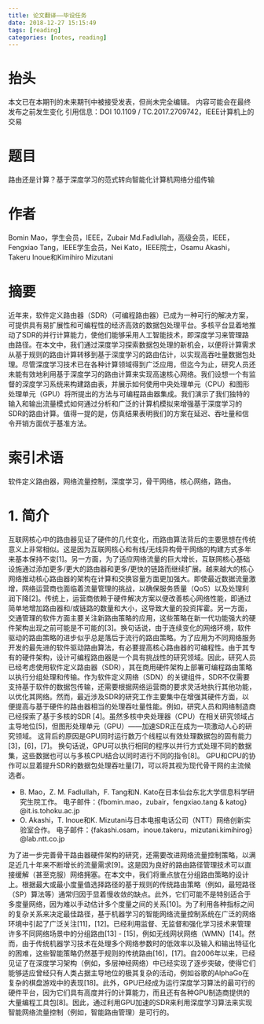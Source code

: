 ```yaml
---
title: 论文翻译——毕设任务
date: 2018-12-27 15:15:49
tags: [reading]
categories: [notes, reading]
---
```


# 抬头

本文已在本期刊的未来期刊中被接受发表，但尚未完全编辑。 内容可能会在最终发布之前发生变化 引用信息：DOI 10.1109 / TC.2017.2709742，IEEE计算机上的交易

# 题目

路由还是计算？基于深度学习的范式转向智能化计算机网络分组传输

# 作者

Bomin Mao，学生会员，IEEE，Zubair Md.Fadlullah，高级会员，IEEE，Fengxiao Tang，IEEE学生会员，Nei Kato，IEEE院士，Osamu Akashi，Takeru Inoue和Kimihiro Mizutani

# 摘要

近年来，软件定义路由器（SDR）（可编程路由器）已成为一种可行的解决方案，可提供具有易扩展性和可编程性的经济高效的数据包处理平台。多核平台显着地推动了SDR的并行计算能力，使他们能够采用人工智能技术，即深度学习来管理路由路径。在本文中，我们通过深度学习探索数据包处理的新机会，以便将计算需求从基于规则的路由计算转移到基于深度学习的路由估计，以实现高吞吐量数据包处理。尽管深度学习技术已在各种计算领域得到广泛应用，但迄今为止，研究人员还未能有效地利用基于深度学习的路由计算来实现高速核心网络。我们设想一个有监督的深度学习系统来构建路由表，并展示如何使用中央处理单元（CPU）和图形处理单元（GPU）将所提出的方法与可编程路由器集成。我们演示了我们独特的输入和输出流量模式如何通过分析和广泛的计算机模拟来增强基于深度学习的SDR的路由计算。值得一提的是，仿真结果表明我们的方案在延迟、吞吐量和信令开销方面优于基准方法。

# 索引术语

软件定义路由器，网络流量控制，深度学习，骨干网络，核心网络，路由。

# 1. 简介

互联网核心中的路由器见证了硬件的几代变化，而路由算法背后的主要思想在传统意义上非常相似。这是因为互联网核心和有线/无线异构骨干网络的构建方式多年来基本保持不变[1]。另一方面，为了适应网络流量的巨大增长，互联网核心基础设施通过添加更多/更大的路由器和更多/更快的链路而继续扩展。越来越大的核心网络推动核心路由器的架构在计算和交换容量方面更加强大。即使最近数据流量激增，网络运营商也面临着流量管理的挑战，以确保服务质量（QoS）以及处理利润下降[2]。传统上，运营商依赖于硬件解决方案以便改善核心网络性能，即通过简单地增加路由器和/或链路的数量和大小，这导致大量的投资挥霍。另一方面，交通管理的软件方面主要关注新路由策略的应用，这些策略在新一代功能强大的硬件架构出现之前可能是不可能的[3]。换句话说，由于连续变化的网络环境，软件驱动的路由策略的进步似乎总是落后于流行的路由策略。为了应用为不同网络服务开发的最先进的软件驱动路由算法，有必要提高核心路由器的可编程性。由于其专有的硬件架构，设计可编程路由器是一个具有挑战性的研究领域。因此，研究人员已经考虑使用软件定义路由器（SDR），其在商用硬件架构上部署可编程路由策略以执行分组处理和传输。作为软件定义网络（SDN）的关键组件，SDR不仅需要支持基于软件的数据包传输，还需要根据网络运营商的要求灵活地执行其他功能，以优化其网络。然而，最近涉及SDR的研究工作主要集中在增强其硬件方面，以便提高与基于硬件的路由器相当的处理吞吐量性能。例如，研究人员和网络制造商已经探索了基于多核的SDR [4]。虽然多核中央处理器（CPU）在相关研究领域占主导地位[5]，但图形处理单元（GPU）——加速SDR正在成为一项激动人心的研究领域。 这背后的原因是GPU同时运行数万个线程以有效处理数据包的固有能力[3]，[6]，[7]。 换句话说，GPU可以执行相同的程序以并行方式处理不同的数据集，这些数据也可以与多核CPU结合以同时进行不同的指令[8]。 GPU和CPU的协作可以显着提升SDR的数据包处理吞吐量[7]，可以将其视为现代骨干网的主流候选者。

- B. Mao，Z. M. Fadlullah，F. Tang和N. Kato在日本仙台东北大学信息科学研究生院工作。
电子邮件：{fbomin.mao，zubair，fengxiao.tang & katog} @it.is.tohoku.ac.jp
- O. Akashi，T. Inoue和K. Mizutani与日本电报电话公司（NTT）网络创新实验室合作。
电子邮件：{fakashi.osam，inoue.takeru，mizutani.kimihirog} @lab.ntt.co.jp

为了进一步完善骨干路由器硬件架构的研究，还需要改进网络流量控制策略，以满足近几十年来不断增长的流量需求[9]。这是因为良好的路由路径管理技术可以直接缓解（甚至克服）网络拥塞。在本文中，我们将重点放在分组路由策略的设计上。根据最大或最小度量值选择路径的基于规则的传统路由策略（例如，最短路径（SP）算法等）通常归因于显着慢收敛的缺点。此外，它们可能不是特别适合于多度量网络，因为难以手动估计多个度量之间的关系[10]。为了利用各种指标之间的复杂关系来决定最佳路径，基于机器学习的智能网络流量控制系统在广泛的网络环境中引起了广泛关注[11]，[12]。已经利用监督、无监督和强化学习技术来管理许多不同网络场景中的分组路由[13] - [15]，例如无线网状网络（WMN）[14]。然而，由于传统机器学习技术在处理多个网络参数时的低效率以及输入和输出特征化的困难，这些智能策略仍然基于规则的传统路由[16]，[17]。自2006年以来，已经见证了在深度学习架构（例如，多层神经网络）中已经实现了逐步突破，使得它们能够适应曾经只有人类占据主导地位的极其复杂的活动，例如谷歌的AlphaGo在复杂的棋盘游戏中的表现[18]。此外，GPU已经成为运行深度学习算法的最可行的硬件平台，因为它们具有高度并行的计算能力，而且还有各种GPU制造商提供的大量编程工具包[8]。因此，通过利用GPU加速的SDR来利用深度学习算法来实现智能网络流量控制（例如，智能路由管理）是可行的。

